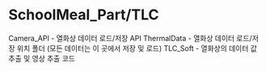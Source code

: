 # SchoolMeal_Part/TLC

Camera_API - 열화상 데이터 로드/저장 API
ThermalData - 열화상 데이터 로드/저장 위치 폴더 (모든 데이터는 이 곳에서 저장 및 로드)
TLC_Soft - 열화상의 데이터 값 추출 및 영상 추출 코드
